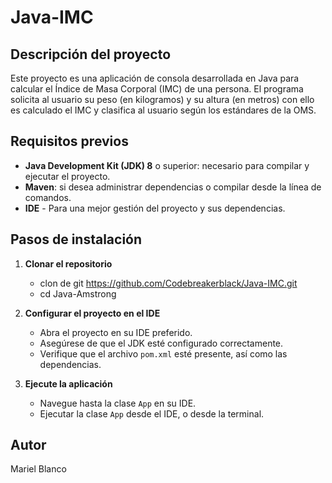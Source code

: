 # Java-IMC

## Descripción del proyecto
Este proyecto es una aplicación de consola desarrollada en Java para calcular el Índice de Masa Corporal (IMC) de una persona. El programa solicita al usuario su peso (en kilogramos) y su altura (en metros) con ello es calculado el IMC y clasifica al usuario según los estándares de la OMS.

## Requisitos previos
- **Java Development Kit (JDK) 8** o superior: necesario para compilar y ejecutar el proyecto.
- **Maven**: si desea administrar dependencias o compilar desde la línea de comandos.
- **IDE** - Para una mejor gestión del proyecto y sus dependencias.

## Pasos de instalación
1. **Clonar el repositorio**
    - clon de git https://github.com/Codebreakerblack/Java-IMC.git
    - cd Java-Amstrong

2. **Configurar el proyecto en el IDE**
    - Abra el proyecto en su IDE preferido.
    - Asegúrese de que el JDK esté configurado correctamente.
    - Verifique que el archivo `pom.xml` esté presente, así como las dependencias.

3. **Ejecute la aplicación**
    - Navegue hasta la clase `App` en su IDE.
    - Ejecutar la clase `App` desde el IDE, o desde la terminal.

## Autor
Mariel Blanco
